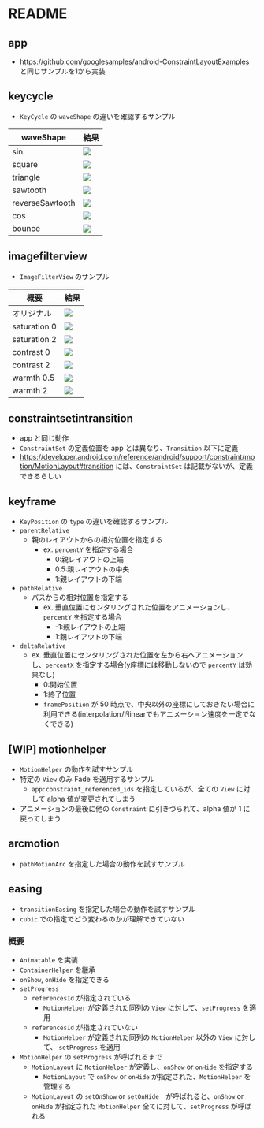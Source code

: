 # README

## app

* https://github.com/googlesamples/android-ConstraintLayoutExamples と同じサンプルを1から実装

## keycycle

* `KeyCycle` の `waveShape` の違いを確認するサンプル

| waveShape | 結果 |
| - | - |
| sin | ![](./screenshot/KeyCycle/sin.png) |
| square | ![](./screenshot/KeyCycle/square.png) |
| triangle | ![](./screenshot/KeyCycle/triangle.png) |
| sawtooth | ![](./screenshot/KeyCycle/sawtooth.png) |
| reverseSawtooth | ![](./screenshot/KeyCycle/reverseSawtooth.png) |
| cos | ![](./screenshot/KeyCycle/cos.png) |
| bounce | ![](./screenshot/KeyCycle/bounce.png) |

## imagefilterview

* `ImageFilterView` のサンプル

| 概要 | 結果 |
| - | - |
| オリジナル | ![](./screenshot/ImageFilterView/original.png) |
| saturation 0 | ![](./screenshot/ImageFilterView/saturation_0.png) |
| saturation 2 | ![](./screenshot/ImageFilterView/saturation_2.png) |
| contrast 0 | ![](./screenshot/ImageFilterView/contrast_0.png) |
| contrast 2 | ![](./screenshot/ImageFilterView/contrast_2.png) |
| warmth 0.5 | ![](./screenshot/ImageFilterView/warmth_0.5.png) |
| warmth 2 | ![](./screenshot/ImageFilterView/warmth_2.png) |

## constraintsetintransition

* app と同じ動作
* `ConstraintSet` の定義位置を app とは異なり、`Transition` 以下に定義
* https://developer.android.com/reference/android/support/constraint/motion/MotionLayout#transition には、`ConstraintSet` は記載がないが、定義できるらしい

## keyframe

* `KeyPosition` の `type` の違いを確認するサンプル
* `parentRelative`
  * 親のレイアウトからの相対位置を指定する
    * ex. `percentY` を指定する場合
      * 0:親レイアウトの上端
      * 0.5:親レイアウトの中央
      * 1:親レイアウトの下端
* `pathRelative`
  * パスからの相対位置を指定する
    * ex. 垂直位置にセンタリングされた位置をアニメーションし、`percentY` を指定する場合
      * -1:親レイアウトの上端
      * 1:親レイアウトの下端
* `deltaRelative`
  * ex. 垂直位置にセンタリングされた位置を左から右へアニメーションし、`percentX` を指定する場合(y座標には移動しないので `percentY` は効果なし)
    * 0:開始位置
    * 1:終了位置
    * `framePosition` が 50 時点で、中央以外の座標にしておきたい場合に利用できる(interpolationがlinearでもアニメーション速度を一定でなくできる)

## [WIP] motionhelper

* `MotionHelper` の動作を試すサンプル
* 特定の `View` のみ Fade を適用するサンプル
  * `app:constraint_referenced_ids` を指定しているが、全ての `View` に対して alpha 値が変更されてしまう
* アニメーションの最後に他の `Constraint` に引きづられて、alpha 値が 1 に戻ってしまう

## arcmotion

* `pathMotionArc` を指定した場合の動作を試すサンプル

## easing

* `transitionEasing` を指定した場合の動作を試すサンプル
* `cubic` での指定でどう変わるのかが理解できていない

### 概要

* `Animatable` を実装
* `ContainerHelper` を継承
* `onShow`, `onHide` を指定できる
* `setProgress`
  * `referencesId` が指定されている
    * `MotionHelper` が定義された同列の `View` に対して、`setProgress` を適用
  * `referencesId` が指定されていない
    * `MotionHelper` が定義された同列の `MotionHelper` 以外の `View` に対して、 `setProgress` を適用
* `MotionHelper` の `setProgress` が呼ばれるまで
  * `MotionLayout` に `MotionHelper` が定義し、`onShow` or `onHide` を指定する
    * `MotionLayout` で `onShow` or `onHide` が指定された、`MotionHelper` を管理する
  * `MotionLayout` の `setOnShow` or `setOnHide`　が呼ばれると、`onShow` or `onHide` が指定された `MotionHelper` 全てに対して、`setProgress` が呼ばれる
